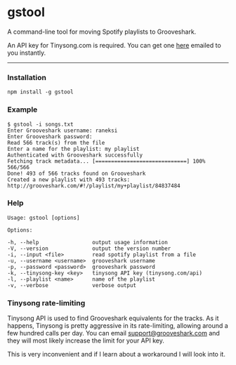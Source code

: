 gstool
======

A command-line tool for moving Spotify playlists to Grooveshark.

An API key for Tinysong.com is required. You can get one
[here](http://www.tinysong.com/api) emailed to you instantly.

---

### Installation

	npm install -g gstool
	
### Example

	$ gstool -i songs.txt
	Enter Grooveshark username: raneksi
	Enter Grooveshark password:
	Read 566 track(s) from the file
	Enter a name for the playlist: my playlist
	Authenticated with Grooveshark successfully
	Fetching track metadata... [=============================] 100% 566/566
	Done! 493 of 566 tracks found on Grooveshark
	Created a new playlist with 493 tracks: http://grooveshark.com/#!/playlist/my+playlist/84837484

### Help

	Usage: gstool [options]

	Options:

	-h, --help                 output usage information
	-V, --version              output the version number
	-i, --input <file>         read spotify playlist from a file
	-u, --username <username>  grooveshark username
	-p, --password <password>  grooveshark password
	-k, --tinysong-key <key>   tinysong API key (tinysong.com/api)
	-l, --playlist <name>      name of the playlist
	-v, --verbose              verbose output

### Tinysong rate-limiting

Tinysong API is used to find Grooveshark equivalents for the tracks. As
it happens, Tinysong is pretty aggressive in its rate-limiting, allowing
around a few hundred calls per day. You can email support@grooveshark.com and
they will most likely increase the limit for your API key.

This is very inconvenient and if I learn about a workaround I will look into
it.
